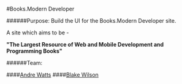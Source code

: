 #Books.Modern Developer

######Purpose: 
Build the UI for the Books.Modern Developer site. 

A site which aims to be - 

**"The Largest Resource of Web and Mobile Development and Programming Books"**

######Team:

####[Andre Watts]()
####[Blake Wilson](https://github.com/BlakeSandes)